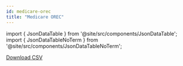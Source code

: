 ```yaml
---
id: medicare-orec
title: "Medicare OREC"
---
```


import { JsonDataTable } from '@site/src/components/JsonDataTable';
import { JsonDataTableNoTerm } from '@site/src/components/JsonDataTableNoTerm';

<JsonDataTableNoTerm  jsonPath="nodes.seed\.the_tuva_project\.terminology__medicare_orec.columns" />

<a href="https://tuva-public-resources.s3.amazonaws.com/versioned_terminology/latest/medicare_orec.csv_0_0_0.csv.gz">Download CSV</a>
